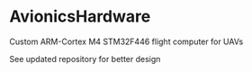 # AvionicsHardware

Custom ARM-Cortex M4 STM32F446 flight computer for UAVs

See updated repository for better design
